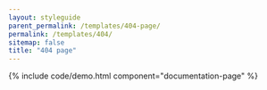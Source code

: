 ```yaml
---
layout: styleguide
parent_permalink: /templates/404-page/
permalink: /templates/404/
sitemap: false
title: "404 page"
---
```


{% include code/demo.html component="documentation-page" %}